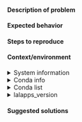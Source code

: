 #### Description of problem
<!--
Describe in detail what you are trying to do and what the result is.
Error tracebacks, and screenshots (if applicable) are very helpful.
-->


#### Expected behavior
<!-- What do you expect to happen instead? -->


#### Steps to reproduce
<!-- Step-by-step procedure for reproducing the issue -->


#### Context/environment

<details>
<summary>System information</summary>
<!-- please run run the following command in your terminal and include the output below:
python3 -c "
import platform, socket, sys
system = platform.system()
print(f'Hostname          {socket.getfqdn()}');
try:
    OS = platform.freedesktop_os_release()['PRETTY_NAME']
except Exception:
    OS = ''
print(f'Platform:         {platform.platform()} ({OS})')
print(f'Python:           {sys.version.splitlines()[0]}');
"
-->

```
Hostname:
Platform:
Python version:
```

</details>

<details>
<summary>Conda info</summary>
<!-- if you are using conda, please run the following command in your terminal and include the output below:
conda info
-->

```
$ conda info

```
</details>

<details>
<summary>Conda list</summary>
<!-- if you are using conda, please run the following command in your terminal and include the output below:
conda list
-->

```
$ conda list

```
</details>
<details>
<summary>lalapps_version</summary>
<!-- please run the following command in your terminal and include the output below
lalapps_version --verbose
-->

```
$ lalapps_version --verbose

```
</details>

#### Suggested solutions
<!-- Any ideas for how to resolve this problem? -->

